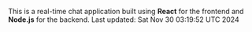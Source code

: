 This is a real-time chat application built using **React** for the frontend and **Node.js** for the backend.
Last updated: Sat Nov 30 03:19:52 UTC 2024
